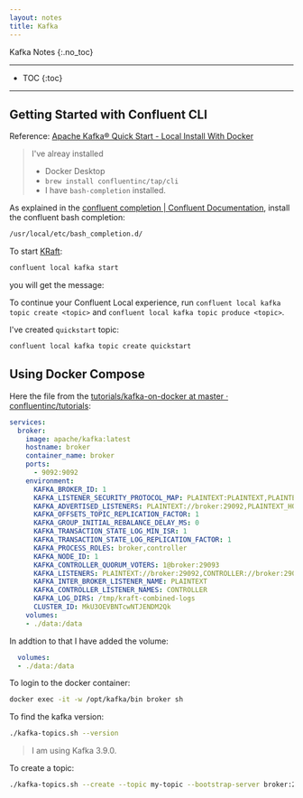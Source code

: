 ```yaml
---
layout: notes 
title: Kafka
---
```


Kafka Notes
{:.no_toc}

---

* TOC
{:toc}

---

## Getting Started with Confluent CLI
Reference: [Apache Kafka® Quick Start - Local Install With Docker](https://developer.confluent.io/quickstart/kafka-local/)


> I've alreay installed
> - Docker Desktop
> - `brew install confluentinc/tap/cli`
> - I have `bash-completion` installed. 

As explained in the [confluent completion | Confluent Documentation](https://docs.confluent.io/confluent-cli/current/command-reference/confluent_completion.html), install the confluent bash completion:

```bash
/usr/local/etc/bash_completion.d/
```

To start [KRaft](https://developer.confluent.io/learn/kraft/):

```bash
confluent local kafka start
```

you will get the message:

To continue your Confluent Local experience, run `confluent local kafka topic create <topic>` and `confluent local kafka topic produce <topic>`.

I've created `quickstart` topic:
```bash
confluent local kafka topic create quickstart
```

## Using Docker Compose

Here the file from the [tutorials/kafka-on-docker at master · confluentinc/tutorials](https://github.com/confluentinc/tutorials/tree/master/kafka-on-docker):

```yml
services:
  broker:
    image: apache/kafka:latest
    hostname: broker
    container_name: broker
    ports:
      - 9092:9092
    environment:
      KAFKA_BROKER_ID: 1
      KAFKA_LISTENER_SECURITY_PROTOCOL_MAP: PLAINTEXT:PLAINTEXT,PLAINTEXT_HOST:PLAINTEXT,CONTROLLER:PLAINTEXT
      KAFKA_ADVERTISED_LISTENERS: PLAINTEXT://broker:29092,PLAINTEXT_HOST://localhost:9092
      KAFKA_OFFSETS_TOPIC_REPLICATION_FACTOR: 1
      KAFKA_GROUP_INITIAL_REBALANCE_DELAY_MS: 0
      KAFKA_TRANSACTION_STATE_LOG_MIN_ISR: 1
      KAFKA_TRANSACTION_STATE_LOG_REPLICATION_FACTOR: 1
      KAFKA_PROCESS_ROLES: broker,controller
      KAFKA_NODE_ID: 1
      KAFKA_CONTROLLER_QUORUM_VOTERS: 1@broker:29093
      KAFKA_LISTENERS: PLAINTEXT://broker:29092,CONTROLLER://broker:29093,PLAINTEXT_HOST://0.0.0.0:9092
      KAFKA_INTER_BROKER_LISTENER_NAME: PLAINTEXT
      KAFKA_CONTROLLER_LISTENER_NAMES: CONTROLLER
      KAFKA_LOG_DIRS: /tmp/kraft-combined-logs
      CLUSTER_ID: MkU3OEVBNTcwNTJENDM2Qk
    volumes:
    - ./data:/data      
```

In addtion to that I have added the volume:
```yml
  volumes:
  - ./data:/data
```

To login to the docker container:

```bash
docker exec -it -w /opt/kafka/bin broker sh
```
To find the kafka version:

```bash
./kafka-topics.sh --version
```
> I am using Kafka 3.9.0.

To create a topic:

```bash
./kafka-topics.sh --create --topic my-topic --bootstrap-server broker:29092
```
